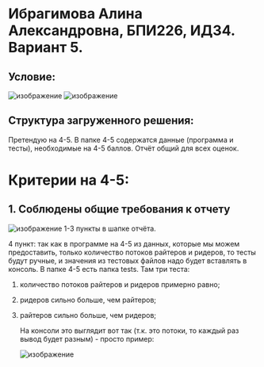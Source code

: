 # Ибрагимова Алина Александровна, БПИ226, ИДЗ4. Вариант 5.
## Условие:
![изображение](https://github.com/AlinaMalinafff/AVS/assets/150148650/c4e68ca4-50d1-4c81-9e29-492357752829)
![изображение](https://github.com/AlinaMalinafff/AVS/assets/150148650/13b49712-5171-4988-bc14-ecd3a978ed5f)

## Структура загруженного решения:
Претендую на 4-5.
В папке 4-5 содержатся данные (программа и тесты), необходимые на 4-5 баллов.
Отчёт общий для всех оценок.

# Критерии на 4-5:
## 1. Соблюдены общие требования к отчету
![изображение](https://github.com/AlinaMalinafff/AVS/assets/150148650/6d9ff87a-688e-40ea-a75e-db7b266e92db)
1-3 пункты в шапке отчёта.

4 пункт: так как в программе на 4-5 из данных, которые мы можем предоставить, только количество потоков райтеров и ридеров, то тесты будут ручные, и значения из тестовых файлов надо будет вставлять в консоль. В папке 4-5 есть папка tests. Там три теста:

1) количество потоков райтеров и ридеров примерно равно;
2) ридеров сильно больше, чем райтеров;
3) райтеров сильно больше, чем ридеров;

   На консоли это выглядит вот так (т.к. это потоки, то каждый раз вывод будет разным) - просто пример:

   ![изображение](https://github.com/AlinaMalinafff/AVS/assets/150148650/29963462-abfb-4f99-a912-403efaf99b92)

   

